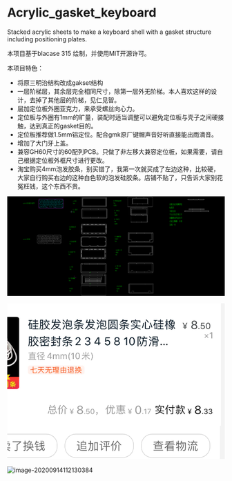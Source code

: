 # Acrylic_gasket_keyboard

Stacked acrylic sheets to make a keyboard shell with a gasket structure including positioning plates.

本项目基于blacase 315 绘制，并使用MIT开源许可。

本项目特色：

- 将原三明治结构改成gakset结构
- 一层阶梯层，其余层完全相同尺寸，除第一层外无阶梯。本人喜欢这样的设计，去掉了其他层的阶梯，见仁见智。
- 层加定位板外圈亚克力，来承受螺丝向心力。
- 定位板与外圈有1mm的旷量，装配时适当调整可以避免定位板与壳子之间硬接触，达到真正的gasket目的。
- 定位板推荐做1.5mm铝定位。配合gmk原厂键帽声音好听直接能出雨滴音。
- 增加了大门牙上盖。
- 兼容GH60尺寸的60配列PCB。只做了非左移大兼容定位板，如果需要，请自己根据定位板外框尺寸进行更改。
- 淘宝购买4mm泡发胶条，别买错了，我第一次就买成了左边这种，比较硬，大家自行购买右边的这种白色软的泡发硅胶条。店铺不贴了，只告诉大家别花冤枉钱，这个东西不贵。



![image-20200911112124930](README.assets/image-20200911112124930.png)

![img](README.assets/FuKVW3uk_JVUdc0y3MYx6-ni5CDr)

![image-20200914112130384](README.assets/image-20200914112130384.png)